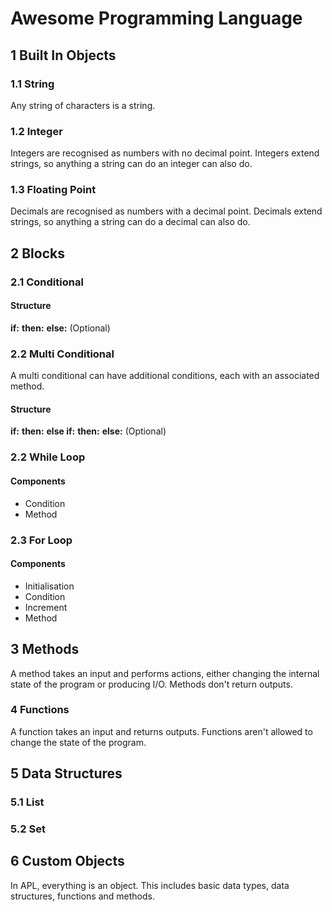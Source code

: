 # Awesome Programming Language

## 1 Built In Objects

### 1.1 String

Any string of characters is a string.

### 1.2 Integer

Integers are recognised as numbers with no decimal point. Integers extend strings, so anything a string can do an integer can also do.

### 1.3 Floating Point

Decimals are recognised as numbers with a decimal point. Decimals extend strings, so anything a string can do a decimal can also do.

## 2 Blocks

### 2.1 Conditional

#### Structure

**if:** <condition>
**then:** <method>
**else:** <method> (Optional)

### 2.2 Multi Conditional

A multi conditional can have additional conditions, each with an associated method.

#### Structure

**if:** <condition>
**then:** <method>
**else if:** <condition>
**then:** <method>
**else:** <method> (Optional)

### 2.2 While Loop

#### Components

* Condition
* Method

### 2.3 For Loop

#### Components

* Initialisation
* Condition
* Increment
* Method

## 3 Methods

A method takes an input and performs actions, either changing the internal state of the program or producing I/O. Methods don't return outputs.

### 4 Functions

A function takes an input and returns outputs. Functions aren't allowed to change the state of the program.

## 5 Data Structures

### 5.1 List

### 5.2 Set

## 6 Custom Objects

In APL, everything is an object. This includes basic data types, data structures, functions and methods.

